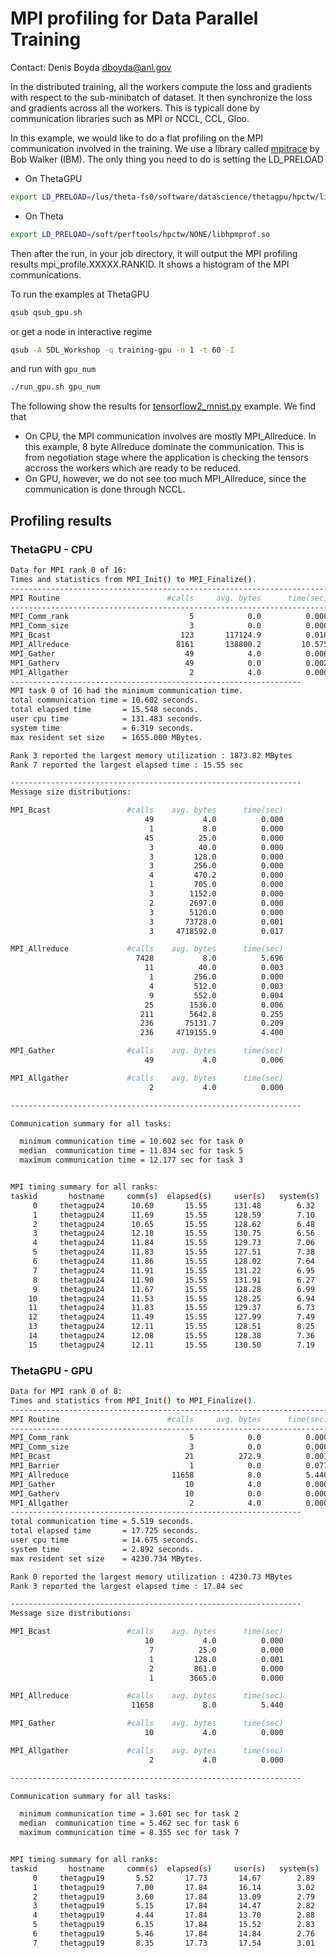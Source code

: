 # MPI profiling for Data Parallel Training

Contact: Denis Boyda <dboyda@anl.gov>

In the distributed training, all the workers compute the loss and gradients with respect to the sub-minibatch of dataset. It then synchronize the loss and gradients across all the workers. This is typicall done by communication libraries such as MPI or NCCL, CCL, Gloo. 

In this example, we would like to do a flat profiling on the MPI communication involved in the training. We use a library called [mpitrace]( https://github.com/IBM/mpitrace) by Bob Walker (IBM). The only thing you need to do is setting the LD_PRELOAD

* On ThetaGPU
```bash
export LD_PRELOAD=/lus/theta-fs0/software/datascience/thetagpu/hpctw/lib/libmpitrace.so
```
* On Theta
```bash
export LD_PRELOAD=/soft/perftools/hpctw/NONE/libhpmprof.so
```
Then after the run, in your job directory, it will output the MPI profiling results mpi_profile.XXXXX.RANKID. It shows a histogram of the MPI communications. 


To run the examples at ThetaGPU
```bash
qsub qsub_gpu.sh
```
or get a node in interactive regime
```bash
qsub -A SDL_Workshop -q training-gpu -n 1 -t 60 -I
```
and run with `gpu_num`
```bash
./run_gpu.sh gpu_num
```

The following show the results for [tensorflow2_mnist.py](../tensorflow2_mnist.py) example. We find that 
* On CPU, the MPI communication involves are mostly MPI_Allreduce. In this example, 8 byte Allreduce dominate the communication. This is from negotiation stage where the application is checking the tensors accross the workers which are ready to be reduced. 
* On GPU, however, we do not see too much MPI_Allreduce, since the communication is done through NCCL. 

## Profiling results
### ThetaGPU - CPU
```bash
Data for MPI rank 0 of 16:
Times and statistics from MPI_Init() to MPI_Finalize().
-----------------------------------------------------------------------
MPI Routine                        #calls     avg. bytes      time(sec)
-----------------------------------------------------------------------
MPI_Comm_rank                           5            0.0          0.000
MPI_Comm_size                           3            0.0          0.000
MPI_Bcast                             123       117124.9          0.018
MPI_Allreduce                        8161       138800.2         10.575
MPI_Gather                             49            4.0          0.006
MPI_Gatherv                            49            0.0          0.002
MPI_Allgather                           2            4.0          0.000
-----------------------------------------------------------------
MPI task 0 of 16 had the minimum communication time.
total communication time = 10.602 seconds.
total elapsed time       = 15.548 seconds.
user cpu time            = 131.483 seconds.
system time              = 6.319 seconds.
max resident set size    = 1655.000 MBytes.

Rank 3 reported the largest memory utilization : 1873.82 MBytes
Rank 7 reported the largest elapsed time : 15.55 sec

-----------------------------------------------------------------
Message size distributions:

MPI_Bcast                 #calls    avg. bytes      time(sec)
                              49           4.0          0.000
                               1           8.0          0.000
                              45          25.0          0.000
                               3          40.0          0.000
                               3         128.0          0.000
                               3         256.0          0.000
                               4         470.2          0.000
                               1         705.0          0.000
                               3        1152.0          0.000
                               2        2697.0          0.000
                               3        5120.0          0.000
                               3       73728.0          0.001
                               3     4718592.0          0.017

MPI_Allreduce             #calls    avg. bytes      time(sec)
                            7428           8.0          5.696
                              11          40.0          0.003
                               1         256.0          0.000
                               4         512.0          0.003
                               9         552.0          0.004
                              25        1536.0          0.006
                             211        5642.8          0.255
                             236       75131.7          0.209
                             236     4719155.9          4.400

MPI_Gather                #calls    avg. bytes      time(sec)
                              49           4.0          0.006

MPI_Allgather             #calls    avg. bytes      time(sec)
                               2           4.0          0.000

-----------------------------------------------------------------

Communication summary for all tasks:

  minimum communication time = 10.602 sec for task 0
  median  communication time = 11.834 sec for task 5
  maximum communication time = 12.177 sec for task 3


MPI timing summary for all ranks:
taskid       hostname     comm(s)  elapsed(s)     user(s)   system(s)    size(MB)    switches
     0     thetagpu24      10.60       15.55      131.48        6.32     1655.00      171601
     1     thetagpu24      11.69       15.55      128.59        7.10     1601.46      171001
     2     thetagpu24      10.65       15.55      128.62        6.48     1690.21      172943
     3     thetagpu24      12.18       15.55      130.75        6.56     1873.82      170879
     4     thetagpu24      11.84       15.55      129.73        7.06     1807.09      170934
     5     thetagpu24      11.83       15.55      127.51        7.38     1768.41      171018
     6     thetagpu24      11.86       15.55      128.02        7.64     1768.84      173285
     7     thetagpu24      11.91       15.55      131.22        6.95     1644.43      171220
     8     thetagpu24      11.90       15.55      131.91        6.27     1785.00      172127
     9     thetagpu24      11.67       15.55      128.28        6.99     1589.02      170993
    10     thetagpu24      11.53       15.55      128.25        6.94     1650.37      170456
    11     thetagpu24      11.83       15.55      129.37        6.73     1621.89      169177
    12     thetagpu24      11.49       15.55      127.99        7.49     1732.30      171916
    13     thetagpu24      12.11       15.55      128.51        8.25     1538.35      169615
    14     thetagpu24      12.08       15.55      128.38        7.36     1738.74      169231
    15     thetagpu24      12.11       15.55      130.50        7.19     1869.61      172182

```


### ThetaGPU - GPU

```bash
Data for MPI rank 0 of 8:
Times and statistics from MPI_Init() to MPI_Finalize().
-----------------------------------------------------------------------
MPI Routine                        #calls     avg. bytes      time(sec)
-----------------------------------------------------------------------
MPI_Comm_rank                           5            0.0          0.000
MPI_Comm_size                           3            0.0          0.000
MPI_Bcast                              21          272.9          0.001
MPI_Barrier                             1            0.0          0.077
MPI_Allreduce                       11658            8.0          5.440
MPI_Gather                             10            4.0          0.000
MPI_Gatherv                            10            0.0          0.000
MPI_Allgather                           2            4.0          0.000
-----------------------------------------------------------------
total communication time = 5.519 seconds.
total elapsed time       = 17.725 seconds.
user cpu time            = 14.675 seconds.
system time              = 2.892 seconds.
max resident set size    = 4230.734 MBytes.

Rank 0 reported the largest memory utilization : 4230.73 MBytes
Rank 3 reported the largest elapsed time : 17.84 sec

-----------------------------------------------------------------
Message size distributions:

MPI_Bcast                 #calls    avg. bytes      time(sec)
                              10           4.0          0.000
                               7          25.0          0.000
                               1         128.0          0.001
                               2         861.0          0.000
                               1        3665.0          0.000

MPI_Allreduce             #calls    avg. bytes      time(sec)
                           11658           8.0          5.440

MPI_Gather                #calls    avg. bytes      time(sec)
                              10           4.0          0.000

MPI_Allgather             #calls    avg. bytes      time(sec)
                               2           4.0          0.000

-----------------------------------------------------------------

Communication summary for all tasks:

  minimum communication time = 3.601 sec for task 2
  median  communication time = 5.462 sec for task 6
  maximum communication time = 8.355 sec for task 7


MPI timing summary for all ranks:
taskid       hostname     comm(s)  elapsed(s)     user(s)   system(s)    size(MB)    switches
     0     thetagpu19       5.52       17.73       14.67        2.89     4230.73       61734
     1     thetagpu19       7.00       17.84       16.14        3.02     4217.52       68565
     2     thetagpu19       3.60       17.84       13.09        2.79     4218.41       72360
     3     thetagpu19       5.15       17.84       14.47        2.82     4210.53       69541
     4     thetagpu19       4.44       17.84       13.70        2.88     4190.15       65634
     5     thetagpu19       6.15       17.84       15.52        2.83     4205.98       60704
     6     thetagpu19       5.46       17.84       14.84        2.76     4210.84       62171
     7     thetagpu19       8.35       17.73       17.54        3.01     4189.67       66328
```
